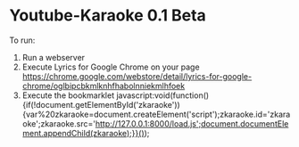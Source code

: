 Youtube-Karaoke 0.1 Beta
===============

To run:
1. Run a webserver
2. Execute Lyrics for Google Chrome on your page https://chrome.google.com/webstore/detail/lyrics-for-google-chrome/oglbipcbkmlknhfhabolnniekmlhfoek
3. Execute the bookmarklet
    javascript:void(function(){if(!document.getElementById('zkaraoke')){var%20zkaraoke=document.createElement('script');zkaraoke.id='zkaraoke';zkaraoke.src='http://127.0.0.1:8000/load.js';document.documentElement.appendChild(zkaraoke);}}());